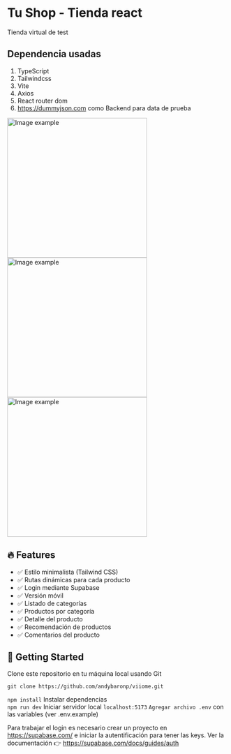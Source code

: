 # Tu Shop - Tienda react

Tienda virtual de test

## Dependencia usadas

1. TypeScript
2. Tailwindcss
3. Vite
4. Axios
5. React router dom
6. https://dummyjson.com como Backend para data de prueba

<img src="https://i.imgur.com/ewoYqs3.png" alt="Image example" width="320" height="320"> 
<img src="https://i.imgur.com/N81kzD2.png" alt="Image example" width="320" height="320"> 
<img src="https://i.imgur.com/OTrthI1.png" alt="Image example" width="320" height="320">

## 🔥 Features

- ✅ Estilo minimalista (Tailwind CSS)
- ✅ Rutas dinámicas para cada producto
- ✅ Login mediante Supabase
- ✅ Versión móvil
- ✅ Listado de categorías
- ✅ Productos por categoría
- ✅ Detalle del producto
- ✅ Recomendación de productos
- ✅ Comentarios del producto

## 🚀 Getting Started

Clone este repositorio en tu máquina local usando Git

`git clone https://github.com/andybaronp/viiome.git`

`npm install` Instalar dependencias  
 `npm run dev` Iniciar servidor local `localhost:5173` `Agregar archivo .env` con las variables (ver .env.example)

Para trabajar el login es necesario crear un proyecto en https://supabase.com/ e iniciar la autentificación para tener las keys. Ver la documentación 👉 https://supabase.com/docs/guides/auth
